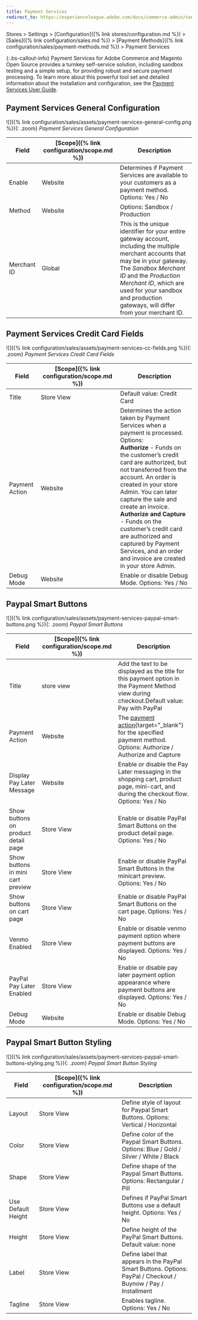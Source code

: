 ```yaml
---
title: Payment Services
redirect_to: https://experienceleague.adobe.com/docs/commerce-admin/config/sales/payment-methods/payment-services.html
---
```


Stores > Settings > [Configuration]({% link stores/configuration.md %}) > [Sales]({% link configuration/sales.md %}) > [Payment Methods]({% link configuration/sales/payment-methods.md %}) > Payment Services

{:.bs-callout-info}
Payment Services for Adobe Commerce and Magento Open Source provides a turnkey self-service solution, including sandbox testing and a simple setup, for providing robust and secure payment processing. To learn more about this powerful tool set and detailed information about the installation and configuration, see the [Payment Services User Guide](https://experienceleague.adobe.com/docs/commerce-merchant-services/payment-services/guide-overview.html).

## Payment Services General Configuration

![]({% link configuration/sales/assets/payment-services-general-config.png %}){: .zoom}
_Payment Services General Configuration_

|Field|[Scope]({% link configuration/scope.md %})|Description|
|--- |--- |--- |
|Enable|Website|Determines if Payment Services are available to your customers as a payment method. Options: Yes / No|
|Method|Website|Options: Sandbox / Production|
|Merchant ID|Global|This is the unique identifier for your entire gateway account, including the multiple merchant accounts that may be in your gateway. The _Sandbox Merchant ID_ and the _Production Merchant ID_, which are used for your sandbox and production gateways, will differ from your merchant ID.|

## Payment Services Credit Card Fields

![]({% link configuration/sales/assets/payment-services-cc-fields.png %}){: .zoom}
_Payment Services Credit Card Fields_

|Field|[Scope]({% link configuration/scope.md %})|Description|
|--- |--- |--- |
|Title|Store View|Default value: Credit Card|
|Payment Action|Website|Determines the action taken by Payment Services when a payment is processed. Options: <br/>**Authorize** - Funds on the customer’s credit card are authorized, but not transferred from the account. An order is created in your store Admin. You can later capture the sale and create an invoice. <br/>**Authorize and Capture** - Funds on the customer’s credit card are authorized and captured by Payment Services, and an order and invoice are created in your store Admin.|
|Debug Mode|Website|Enable or disable Debug Mode. Options: Yes / No|

## Paypal Smart Buttons

![]({% link configuration/sales/assets/payment-services-paypal-smart-buttons.png %}){: .zoom}
_Paypal Smart Buttons_

|Field|[Scope]({% link configuration/scope.md %})|Description|
|--- |--- |--- |
|Title|store view|Add the text to be displayed as the title for this payment option in the Payment Method view during checkout.Default value: Pay with PayPal|
|Payment Action|Website|The [payment action](https://docs.magento.com/user-guide/configuration/sales/payment-methods.html#payment-actions){target="_blank"} for the specified payment method. Options: Authorize / Authorize and Capture|
|Display Pay Later Message|Website|Enable or disable the Pay Later messaging in the shopping cart, product page, mini-cart, and during the checkout flow. Options: Yes / No|
|Show buttons on product detail page| Store View | Enable or disable PayPal Smart Buttons on the product detail page. Options:  Yes /  No|
|Show buttons in mini cart preview| Store View | Enable or disable PayPal Smart Buttons in the minicart preview. Options:  Yes /  No|
|Show buttons on cart page| Store View | Enable or disable PayPal Smart Buttons on the cart page. Options:  Yes /  No|
|Venmo Enabled| Store View | Enable or disable venmo payment option where payment buttons are displayed. Options:  Yes /  No|
|PayPal Pay Later Enabled| Store View | Enable or disable pay later payment option appearance where payment buttons are displayed. Options:  Yes /  No|
|Debug Mode| Website | Enable or disable Debug Mode. Options:  Yes /  No|

## Paypal Smart Button Styling

![]({% link configuration/sales/assets/payment-services-paypal-smart-buttons-styling.png %}){: .zoom}
_Paypal Smart Button Styling_

|Field|[Scope]({% link configuration/scope.md %})|Description|
|--- |--- |--- |
|Layout|Store View|Define style of layout for Paypal Smart Buttons. Options: Vertical / Horizontal|
|Color|Store View|Define color of the Paypal Smart Buttons. Options: Blue / Gold / Silver / White / Black|
|Shape|Store View|Define shape of the Paypal Smart Buttons. Options: Rectangular / Pill|
|Use Default Height|Store View|Defines if PayPal Smart Buttons use a default height. Options: Yes / No|
|Height|Store View|Define height of the PayPal Smart Buttons. Default value: none|
|Label|Store View|Define label that appears in the PayPal Smart Buttons. Options: PayPal / Checkout / Buynow / Pay / Installment|
|Tagline|Store View|Enables tagline. Options: Yes / No|
